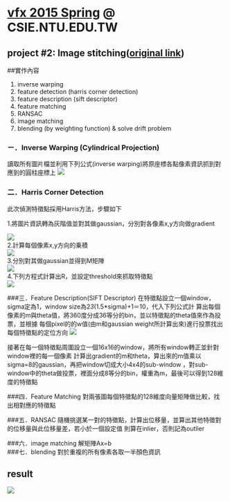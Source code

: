 # [vfx 2015 Spring](http://www.csie.ntu.edu.tw/~cyy/courses/vfx/15spring/ "Digital Visual Effects 2011 Spring") @ CSIE.NTU.EDU.TW
## project #2: Image stitching([original link](http://www.csie.ntu.edu.tw/~cyy/courses/vfx/15spring/assignments/))

##實作內容
1. inverse warping
2. feature detection (harris corner detection)
3. feature description (sift descriptor)
4. feature matching 
5. RANSAC 
6. image matching 
7. blending (by weighting function) & solve drift problem

### ㄧ．Inverse Warping (Cylindrical Projection)
  讀取所有圖片檔並利用下列公式(inverse warping)將原座標各點像素資訊抓到對應到的圓柱座標上
![](https://cloud.githubusercontent.com/assets/11753996/7479938/9666b6e4-f397-11e4-8e81-eb6802f78ce5.png)  

### 二．Harris Corner Detection
  此次偵測特徵點採用Harris方法，步驟如下
  
1.將圖片資訊轉為灰階值並對其做gaussian，分別對各像素x,y方向做gradient
<div style="display;block">
<img src="https://cloud.githubusercontent.com/assets/11753996/7479958/ae6d9942-f397-11e4-803a-2d2b13e4d830.png">
</div>
2.計算每個像素x,y方向的乗積
<div style="display;block">
<img src="https://cloud.githubusercontent.com/assets/11753996/7479971/bf91ac7c-f397-11e4-8ba5-044e3a2ec64e.png">
</div>
3.分別對其做gaussian並得到M矩陣
<div style="display;block">
<img src="https://cloud.githubusercontent.com/assets/11753996/7479977/c94ada04-f397-11e4-9887-e8316cbedc89.png">
</div>
4.下列方程式計算出R，並設定threshold來抓取特徵點
<div style="display;block">
<img src="https://cloud.githubusercontent.com/assets/11753996/7479983/d3771f7e-f397-11e4-8d31-c6e40ace745b.png">
</div>

###三．Feature Description(SIFT Descriptor)
  在特徵點設立一個window，sigma定為1，window size為2*3*(1.5*sigma)+1＝10，代入下列公式計
算出每個像素的m與theta值，將360度分成36等分的bin，並以特徵點的theta值來作為投票，並根據
每個pixel的的w值(由m和gaussian weight所計算出來)進行投票找出每個特徵點的定位方向
![](https://cloud.githubusercontent.com/assets/11753996/7479988/dfeb8d4e-f397-11e4-96ca-948f76613b13.png)
  
  接著在每一個特徵點周圍設立一個16x16的window，將所有window轉正並針對window裡的每一個像素
計算出gradient的m和theta，算出來的m值乘以sigma=8的gaussian，再把window切成大小4x4的sub-window
，對sub-window中的theta做投票，裡面分成8等分的bin，權重為m，最後可以得到128維度的特徵點

###四．Feature Matching
  對兩張圖每個特徵點的128維度向量矩陣做比較，找出相對應的特徵點
  
###五．RANSAC
  隨機挑選某一對的特徵點，計算出位移量，並算出其他特徵對的位移量與此位移量差，若小於一個設定值
則算在inlier，否則記為outlier

###六．image matching
  解矩陣Ax=b  
###七．blending
  對於重複的所有像素各取一半顏色資訊

## result
![](https://cloud.githubusercontent.com/assets/11717755/7514220/3cd46060-f4ee-11e4-98d1-4066220b3167.png)
